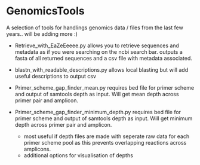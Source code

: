 # GenomicsTools

A selection of tools for handlings genomics data / files from the last few years.. will be adding more :) 

- Retrieve_with_EaZeEeeee.py allows you to retrieve sequences and metadata as if you were searching on the ncbi search bar. outputs a fasta of all returned sequences and a csv file with metadata associated. 

- blastn_with_readable_descriptions.py allows local blasting but will add useful descriptions to output csv

- Primer_scheme_gap_finder_mean.py requires bed file for primer scheme and output of samtools depth as input. Will get mean depth across primer pair and amplicon.

- Primer_scheme_gap_finder_minimum_depth.py requires bed file for primer scheme and output of samtools depth as input. Will get minimum depth across primer pair and amplicon.
    - most useful if depth files are made with seperate raw data for each primer scheme pool as this prevents overlapping reactions across amplicons.
    - additional options for visualisation of depths

